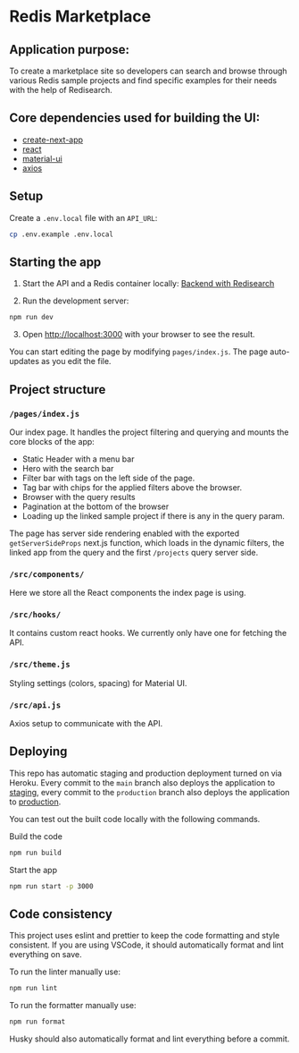 # Redis Marketplace

## Application purpose:

To create a marketplace site so developers can search and browse through various Redis sample projects and find specific examples for their needs with the help of Redisearch.

## Core dependencies used for building the UI:
- [create-next-app](https://github.com/vercel/next.js/tree/canary/packages/create-next-app)
- [react](https://reactjs.org/)
- [material-ui](https://material-ui.com/)
- [axios](https://github.com/axios/axios)
## Setup

Create a `.env.local` file with an `API_URL`:

```bash
cp .env.example .env.local
```

## Starting the app

1. Start the API and a Redis container locally: [Backend with Redisearch](https://github.com/RisingStack/redislab-marketplace-backend)


2. Run the development server:

```bash
npm run dev
```

3. Open [http://localhost:3000](http://localhost:3000) with your browser to see the result.

You can start editing the page by modifying `pages/index.js`. The page auto-updates as you edit the file.

## Project structure

### `/pages/index.js`

Our index page. It handles the project filtering and querying and mounts the core blocks of the app:
- Static Header with a menu bar
- Hero with the search bar
- Filter bar with tags on the left side of the page.
- Tag bar with chips for the applied filters above the browser.
- Browser with the query results
- Pagination at the bottom of the browser
- Loading up the linked sample project if there is any in the query param.

The page has server side rendering enabled with the exported `getServerSideProps` next.js function, which loads in the dynamic filters, the linked app from the query and the first `/projects` query server side.

### `/src/components/`

Here we store all the React components the index page is using.

### `/src/hooks/`

It contains custom react hooks. We currently only have one for fetching the API.

### `/src/theme.js`

Styling settings (colors, spacing) for Material UI.

### `/src/api.js`

Axios setup to communicate with the API.

## Deploying

This repo has automatic staging and production deployment turned on via Heroku. Every commit to the `main` branch also deploys the application to [staging](https://redislabs-marketplace.herokuapp.com/), every commit to the `production` branch also deploys the application to [production](https://redislabs-marketplace-prod.herokuapp.com/).

You can test out the built code locally with the following commands.

Build the code
```bash
npm run build
```

Start the app
```bash
npm run start -p 3000
```

## Code consistency

This project uses eslint and prettier to keep the code formatting and style consistent. If you are using VSCode, it should automatically format and lint everything on save.

To run the linter manually use:
```bash
npm run lint
```

To run the formatter manually use:
```bash
npm run format
```

Husky should also automatically format and lint everything before a commit.
